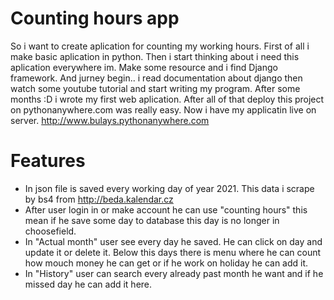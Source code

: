 # Counting hours app
So i want to create aplication for counting my working hours. First of all i make basic aplication in python. Then i start thinking about i need this aplication everywhere im. Make some resource and i find Django framework. And jurney begin.. i read documentation about django then watch some youtube tutorial and start writing my program. After some months :D i wrote my first web aplication. After all of that deploy this project on pythonanywhere.com was really easy. Now i have my applicatin live on server. http://www.bulays.pythonanywhere.com

# Features

-  In json file is saved every working day of year 2021. This data i scrape by bs4 from http://beda.kalendar.cz 
-  After user login in or make account he can use "counting hours" this mean if he save some day to database this day is no longer in choosefield. 
-  In "Actual month" user see every day he saved. He can click on day and update it or delete it. Below this days there is menu where he can count how mouch money he can get or if he work on holiday he can add it. 
-  In "History" user can search every already past month he want and if he missed day he can add it here.
